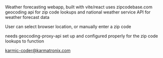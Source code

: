 Weather forecasting webapp, built with vite/react
uses zipcodebase.com geocoding api for zip code lookups
and national weather service API for weather forecast data

User can select browser location, or manually enter a zip code

needs geocoding-proxy-api set up and configured properly for the zip code lookups to function

karmic-coder@karmatronix.com
